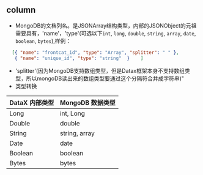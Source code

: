 ## column
 * MongoDB的文档列名。是JSONArray结构类型，内部的JSONObject的元祖需要具有，'name'，'type'(可选以下`int`, `long`, `double`, `string`, `array`, `date`, `boolean`, `bytes`),样例：
  ```json
    [{ "name": "frontcat_id", "type": "Array", "splitter": " " },
     { "name": "unique_id", "type": "string"  }    ]
  ```
 * 'splitter'(因为MongoDB支持数组类型，但是Datax框架本身不支持数组类型，所以mongoDB读出来的数组类型要通过这个分隔符合并成字符串)"
 * 类型转换
 
 | DataX 内部类型| MongoDB 数据类型    |
 | -------- | -----  |
 | Long     | int, Long |
 | Double   | double |
 | String   | string, array |
 | Date     | date  |
 | Boolean  | boolean |
 | Bytes    | bytes |

